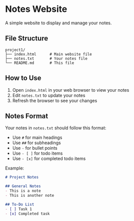 # Notes Website

A simple website to display and manage your notes.

## File Structure
```
project1/
├── index.html      # Main website file
├── notes.txt       # Your notes file
└── README.md       # This file
```

## How to Use

1. Open `index.html` in your web browser to view your notes
2. Edit `notes.txt` to update your notes
3. Refresh the browser to see your changes

## Notes Format

Your notes in `notes.txt` should follow this format:
- Use `#` for main headings
- Use `##` for subheadings
- Use `-` for bullet points
- Use `- [ ]` for todo items
- Use `- [x]` for completed todo items

Example:
```markdown
# Project Notes

## General Notes
- This is a note
- This is another note

## To-Do List
- [ ] Task 1
- [x] Completed task
``` 